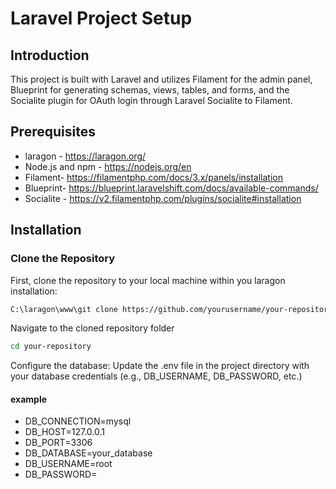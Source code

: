 # Laravel Project Setup

## Introduction

This project is built with Laravel and utilizes Filament for the admin panel, Blueprint for generating schemas, views, tables, and forms, and the Socialite plugin for OAuth login through Laravel Socialite to Filament.

## Prerequisites

- laragon - https://laragon.org/
- Node.js and npm - https://nodejs.org/en
- Filament- https://filamentphp.com/docs/3.x/panels/installation
- Blueprint- https://blueprint.laravelshift.com/docs/available-commands/
- Socialite - https://v2.filamentphp.com/plugins/socialite#installation

## Installation

### Clone the Repository

First, clone the repository to your local machine within you laragon installation:

```bash
C:\laragon\www\git clone https://github.com/yourusername/your-repository.git
```
Navigate to the cloned repository folder

```bash
cd your-repository
```

Configure the database: Update the .env file in the project directory with your database credentials (e.g., DB_USERNAME, DB_PASSWORD, etc.)
#### example
- DB_CONNECTION=mysql
- DB_HOST=127.0.0.1
- DB_PORT=3306
- DB_DATABASE=your_database
- DB_USERNAME=root
- DB_PASSWORD=








 
